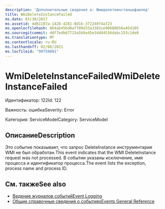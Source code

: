 ```yaml
---
description: 'Дополнительные сведения о: Вмиделетеинстанцефаилед'
title: WmiDeleteInstanceFailed
ms.date: 03/30/2017
ms.assetid: 4d61107a-1428-4281-8d1b-372240f4a723
ms.openlocfilehash: 664ab45bd8a7709d33a3381ce90680b56a454105
ms.sourcegitcommit: ddf7edb67715a5b9a45e3dd44536dabc153c1de0
ms.translationtype: MT
ms.contentlocale: ru-RU
ms.lasthandoff: 02/06/2021
ms.locfileid: "99759891"
---
```

# <a name="wmideleteinstancefailed"></a><span data-ttu-id="47ff4-103">WmiDeleteInstanceFailed</span><span class="sxs-lookup"><span data-stu-id="47ff4-103">WmiDeleteInstanceFailed</span></span>

<span data-ttu-id="47ff4-104">Идентификатор: 122</span><span class="sxs-lookup"><span data-stu-id="47ff4-104">Id: 122</span></span>  
  
 <span data-ttu-id="47ff4-105">Важность: ошибка</span><span class="sxs-lookup"><span data-stu-id="47ff4-105">Severity: Error</span></span>  
  
 <span data-ttu-id="47ff4-106">Категория: ServiceModel</span><span class="sxs-lookup"><span data-stu-id="47ff4-106">Category: ServiceModel</span></span>  
  
## <a name="description"></a><span data-ttu-id="47ff4-107">Описание</span><span class="sxs-lookup"><span data-stu-id="47ff4-107">Description</span></span>  

 <span data-ttu-id="47ff4-108">Это событие показывает, что запрос DeleteInstance инструментария WMI не был обработан.</span><span class="sxs-lookup"><span data-stu-id="47ff4-108">This event indicates that the WMI DeleteInstance request was not processed.</span></span> <span data-ttu-id="47ff4-109">В событии указаны исключение, имя процесса и идентификатор процесса.</span><span class="sxs-lookup"><span data-stu-id="47ff4-109">The event lists the exception, process name and process ID.</span></span>  
  
## <a name="see-also"></a><span data-ttu-id="47ff4-110">См. также</span><span class="sxs-lookup"><span data-stu-id="47ff4-110">See also</span></span>

- [<span data-ttu-id="47ff4-111">Ведение журналов событий</span><span class="sxs-lookup"><span data-stu-id="47ff4-111">Event Logging</span></span>](index.md)
- [<span data-ttu-id="47ff4-112">Общие справочные сведения о событиях</span><span class="sxs-lookup"><span data-stu-id="47ff4-112">Events General Reference</span></span>](events-general-reference.md)
